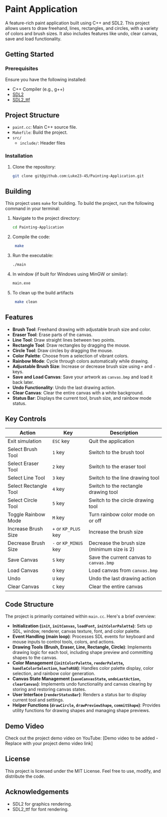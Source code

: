 #  Paint Application

A feature-rich paint application built using C++ and SDL2. This project allows users to draw freehand, lines, rectangles, and circles, with a variety of colors and brush sizes. It also includes features like undo, clear canvas, save and load functionality.

## Getting Started

### Prerequisites
Ensure you have the following installed:
- C++ Compiler (e.g., g++)
- [SDL2](https://www.libsdl.org/)
- [SDL2_ttf](https://www.libsdl.org/projects/SDL_ttf/)


## Project Structure

- `paint.cc`: Main C++ source file.
- `Makefile`: Build the project.
- `src/`
    - `include/`:  Header files 
    

### Installation
1. Clone the repository:
    ```bash
    git clone git@github.com:Luke23-45/Painting-Application.git
    ```
## Building

This project uses `make` for building. To build the project, run the following command in your terminal:

1. Navigate to the project directory:
    ```bash
    cd Painting-Application
    ```
3. Compile the code:
    ```bash
     make
    ```
4. Run the executable:
    ```bash
    ./main

    ```
5. In window (if built for Windows using MinGW or similar):
    ```bash
    main.exe
    ```
6. To clean up the build artifacts
    ```bash
     make clean
    ```

## Features
- **Brush Tool**: Freehand drawing with adjustable brush size and color.
- **Eraser Tool**:  Erase parts of the canvas.
- **Line Tool**: Draw straight lines between two points.
- **Rectangle Tool**: Draw rectangles by dragging the mouse.
- **Circle Tool**: Draw circles by dragging the mouse.
- **Color Palette**: Choose from a selection of vibrant colors.
- **Rainbow Mode**: Cycle through colors automatically while drawing.
- **Adjustable Brush Size**: Increase or decrease brush size using `+` and `-` keys.
- **Save and Load Canvas**: Save your artwork as `canvas.bmp` and load it back later.
- **Undo Functionality**: Undo the last drawing action.
- **Clear Canvas**: Clear the entire canvas with a white background.
- **Status Bar**: Displays the current tool, brush size, and rainbow mode status.

## Key Controls

| Action             | Key        | Description                                  |
| ------------------ | ---------- | -------------------------------------------- |
| Exit simulation    | `ESC` key  | Quit the application                         |
| Select Brush Tool  | `1` key    | Switch to the brush tool                     |
| Select Eraser Tool | `2` key    | Switch to the eraser tool                    |
| Select Line Tool   | `3` key    | Switch to the line drawing tool              |
| Select Rectangle Tool| `4` key    | Switch to the rectangle drawing tool         |
| Select Circle Tool | `5` key    | Switch to the circle drawing tool             |
| Toggle Rainbow Mode| `M` key    | Turn rainbow color mode on or off            |
| Increase Brush Size| `+` or `KP_PLUS` key | Increase the brush size                      |
| Decrease Brush Size| `-` or `KP_MINUS` key| Decrease the brush size (minimum size is 2) |
| Save Canvas        | `S` key    | Save the current canvas to `canvas.bmp`      |
| Load Canvas        | `O` key    | Load canvas from `canvas.bmp`                |
| Undo               | `U` key    | Undo the last drawing action                 |
| Clear Canvas       | `C` key    | Clear the entire canvas                      |


## Code Structure
The project is primarily contained within `main.cc`. Here's a brief overview:
- **Initialization (`init`, `initCanvas`, `loadFont`, `initColorPalette`)**: Sets up SDL, window, renderer, canvas texture, font, and color palette.
- **Event Handling (main loop)**:  Processes SDL events for keyboard and mouse inputs to control tools, colors, and actions.
- **Drawing Tools (Brush, Eraser, Line, Rectangle, Circle)**: Implements drawing logic for each tool, including shape preview and committing shapes to the canvas.
- **Color Management (`initColorPalette`, `renderPalette`, `handleColorSelection`, `hueToRGB`)**: Handles color palette display, color selection, and rainbow color generation.
- **Canvas State Management (`saveCanvasState`, `undoLastAction`, `clearCanvas`)**: Implements undo functionality and canvas clearing by storing and restoring canvas states.
- **User Interface (`renderStatusBar`)**: Renders a status bar to display current tool and settings.
- **Helper Functions (`drawCircle`, `drawPreviewShape`, `commitShape`)**:  Provides utility functions for drawing shapes and managing shape previews.

## Demo Video
Check out the project demo video on YouTube: [Demo video to be added - Replace with your project demo video link]


## License

This project is licensed under the MIT License. Feel free to use, modify, and distribute the code.

## Acknowledgements

- SDL2 for graphics rendering.
- SDL2_ttf for font rendering.

